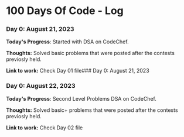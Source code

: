 # 100 Days Of Code - Log

### Day 0: August 21, 2023

**Today's Progress**: Started with DSA on CodeChef.

**Thoughts:** Solved basic problems that were posted after the contests previosly held.

**Link to work:** Check Day 01 file### Day 0: August 21, 2023

### Day 0: August 22, 2023

**Today's Progress**: Second Level Problems DSA on CodeChef.

**Thoughts:** Solved basic+ problems that were posted after the contests previosly held.

**Link to work:** Check Day 02 file

